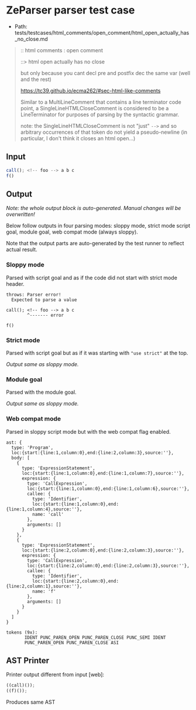 # ZeParser parser test case

- Path: tests/testcases/html_comments/open_comment/html_open_actually_has_no_close.md

> :: html comments : open comment
>
> ::> html open actually has no close
>
> but only because you cant decl pre and postfix dec the same var (well and the rest)
>
> https://tc39.github.io/ecma262/#sec-html-like-comments
>
> Similar to a MultiLineComment that contains a line terminator code point, a SingleLineHTMLCloseComment is considered to be a LineTerminator for purposes of parsing by the syntactic grammar.
>
> note: the SingleLineHTMLCloseComment is not "just" `-->` and so arbitrary occurrences of that token do not yield a pseudo-newline (in particular, I don't think it closes an html open...)

## Input

`````js
call(); <!-- foo --> a b c
f()
`````

## Output

_Note: the whole output block is auto-generated. Manual changes will be overwritten!_

Below follow outputs in four parsing modes: sloppy mode, strict mode script goal, module goal, web compat mode (always sloppy).

Note that the output parts are auto-generated by the test runner to reflect actual result.

### Sloppy mode

Parsed with script goal and as if the code did not start with strict mode header.

`````
throws: Parser error!
  Expected to parse a value

call(); <!-- foo --> a b c
        ^------- error

f()
`````

### Strict mode

Parsed with script goal but as if it was starting with `"use strict"` at the top.

_Output same as sloppy mode._

### Module goal

Parsed with the module goal.

_Output same as sloppy mode._

### Web compat mode

Parsed in sloppy script mode but with the web compat flag enabled.

`````
ast: {
  type: 'Program',
  loc:{start:{line:1,column:0},end:{line:2,column:3},source:''},
  body: [
    {
      type: 'ExpressionStatement',
      loc:{start:{line:1,column:0},end:{line:1,column:7},source:''},
      expression: {
        type: 'CallExpression',
        loc:{start:{line:1,column:0},end:{line:1,column:6},source:''},
        callee: {
          type: 'Identifier',
          loc:{start:{line:1,column:0},end:{line:1,column:4},source:''},
          name: 'call'
        },
        arguments: []
      }
    },
    {
      type: 'ExpressionStatement',
      loc:{start:{line:2,column:0},end:{line:2,column:3},source:''},
      expression: {
        type: 'CallExpression',
        loc:{start:{line:2,column:0},end:{line:2,column:3},source:''},
        callee: {
          type: 'Identifier',
          loc:{start:{line:2,column:0},end:{line:2,column:1},source:''},
          name: 'f'
        },
        arguments: []
      }
    }
  ]
}

tokens (9x):
       IDENT PUNC_PAREN_OPEN PUNC_PAREN_CLOSE PUNC_SEMI IDENT
       PUNC_PAREN_OPEN PUNC_PAREN_CLOSE ASI
`````


## AST Printer

Printer output different from input [web]:

````js
((call)());
((f)());
````

Produces same AST
